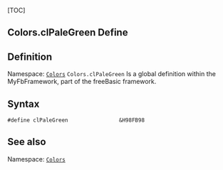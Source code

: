 [TOC]
## Colors.clPaleGreen Define

## Definition
Namespace: [`Colors`](Colors.md)
`Colors.clPaleGreen` Is a global definition within the MyFbFramework, part of the freeBasic framework.
## Syntax

```freeBasic
#define clPaleGreen                &H98FB98
```

## See also
Namespace: [`Colors`](Colors.md)

